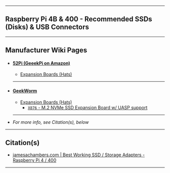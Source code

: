 ***

## Raspberry Pi 4B & 400 - Recommended SSDs (Disks) & USB Connectors

***

## Manufacturer Wiki Pages

  - #### [52Pi (GeeekPi on Amazon)](https://wiki.52pi.com/)
    - [Expansion Boards (Hats)](https://wiki.52pi.com/#Hat_Stack)
    ***
  - #### [GeekWorm](https://wiki.geekworm.com/Raspberry_Pi)
    - [Expansion Boards (Hats)](https://wiki.geekworm.com/Raspberry_Pi#Expansion_Board)
      - [`X876` - M.2 NVMe SSD Expansion Board w/ UASP support](https://wiki.geekworm.com/X876)
    ***

  - *For more info, see Citation(s), below*

***

## Citation(s)
  - [jamesachambers.com | Best Working SSD / Storage Adapters - Raspberry Pi 4 / 400](https://jamesachambers.com/best-ssd-storage-adapters-for-raspberry-pi-4-400)

***